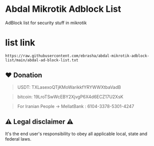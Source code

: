 # Abdal Mikrotik Adblock List
AdBlock list for security stuff in mikrotik


# list link

```
https://raw.githubusercontent.com/ebrasha/abdal-mikrotik-adblock-list/main/abdal-ad-block-list.txt
```


 

## ❤️ Donation 
> USDT:      TXLasexoQTjKMoWarikkfYRYWWXtbaVadB

> bitcoin:   19LroTSwWcEBY2XjvgP6X4d6ECZ17U2XsK

> For Iranian People -> MellatBank : 6104-3378-5301-4247


## ⚠️ Legal disclaimer ⚠️

 It's the end user's responsibility to obey all applicable local, state and federal laws. 



